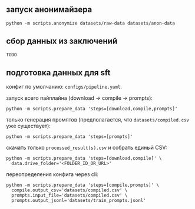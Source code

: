 ## запуск анонимайзера 
```shell
python -m scripts.anonymize datasets/raw-data datasets/anon-data
```

## сбор данных из заключений
`TODO`

## подготовка данных для sft
конфиг по умолчанию: `configs/pipeline.yaml`.

запуск всего пайплайна (download → compile → prompts):
```shell
python -m scripts.prepare_data 'steps=[download,compile,prompts]'
```

только генерация промптов (предполагается, что `datasets/compiled.csv` уже существует):
```shell
python -m scripts.prepare_data 'steps=[prompts]'
```

скачать только `processed_result(s).csv` и собрать единый CSV:
```shell
python -m scripts.prepare_data 'steps=[download,compile]' \
  data.drive_folder='<FOLDER_ID_OR_URL>'
```

переопределения конфига через cli:
```shell
python -m scripts.prepare_data 'steps=[compile,prompts]' \
  compile.output_csv='datasets/compiled.csv' \
  prompts.input_file='datasets/compiled.csv' \
  prompts.output_jsonl='datasets/train_prompts.jsonl'
```
